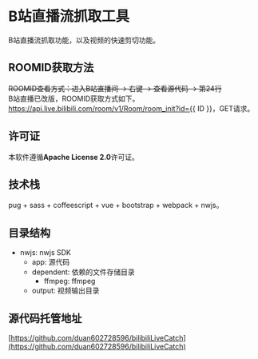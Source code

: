 # B站直播流抓取工具
B站直播流抓取功能，以及视频的快速剪切功能。
 
## ROOMID获取方法
<del>ROOMID查看方式：进入B站直播间 -> 右键 -> 查看源代码 -> 第24行</del>   
B站直播已改版，ROOMID获取方式如下。   
https://api.live.bilibili.com/room/v1/Room/room_init?id={{ ID }}，GET请求。

## 许可证
本软件遵循**Apache License 2.0**许可证。

## 技术栈
pug + sass + coffeescript + vue + bootstrap + webpack + nwjs。

## 目录结构
* nwjs: nwjs SDK
  * app: 源代码
  * dependent: 依赖的文件存储目录
    * ffmpeg: ffmpeg
  * output: 视频输出目录

## 源代码托管地址
[https://github.com/duan602728596/bilibiliLiveCatch](https://github.com/duan602728596/bilibiliLiveCatch)